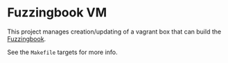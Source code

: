 # Fuzzingbook VM

This project manages creation/updating of a vagrant box that can build the [Fuzzingbook](https://www.fuzzingbook.org).

See the `Makefile` targets for more info.
